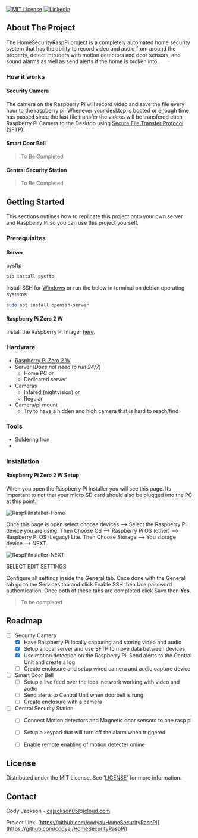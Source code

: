 [![MIT License][license-shield]][license-url]
[![LinkedIn][linkedin-shield]][linkedin-url]
## About The Project
<!-- Add Image of project -->
The HomeSecurityRaspPi project is a completely automated home security system that has the ability to record video and audio from around the property, detect intruders with motion detectors and door sensors, and sound alarms as well as send alerts if the home is broken into.

### How it works

#### Security Camera

The camera on the Raspberry Pi will record video and save the file every hour to the raspberry pi. Whenever your desktop is booted or enough time has passed since the last file transfer the videos will be transfered each Raspberry Pi Camera to the Desktop using [Secure File Transfer Protocol (SFTP)](https://www.techtarget.com/searchcontentmanagement/definition/Secure-File-Transfer-Protocol-SSH-File-Transfer-Protocol).

#### Smart Door Bell

> To Be Completed

#### Central Security Station

> To Be Completed

## Getting Started

This sections outlines how to replicate this project onto your own server and Raspberry Pi so you can use this project yourself.

### Prerequisites

#### Server

pysftp
```sh
pip install pysftp
```

Install SSH for [Windows](https://learn.microsoft.com/en-us/windows-server/administration/openssh/openssh_install_firstuse?tabs=gui) or run the below in terminal on debian operating systems
```sh
sudo apt install openssh-server
```

#### Raspberry Pi Zero 2 W

Install the Raspberry Pi Imager [here](https://www.raspberrypi.com/software/).

### Hardware

* [Raspberry Pi Zero 2 W](https://core-electronics.com.au/raspberry-pi-zero-2-w-wireless.html)
* Server (*Does not need to run 24/7*)
  * Home PC or
  * Dedicated server
* Cameras
  * Infared (nightvision) or
  * Regular
* Camera/pi mount
  * Try to have a hidden and high camera that is hard to reach/find 

### Tools

* Soldering Iron
* 

### Installation

#### Raspberry Pi Zero 2 W Setup

When you open the Raspberry Pi Installer you will see this page. Its important to not that your micro SD card should also be plugged into the PC at this point.

![RaspPiInstaller-Home]

Once this page is open select choose devices --> Select the Raspberry Pi device you are using. Then Choose OS --> Raspberry Pi OS (other) --> Raspberry Pi OS (Legacy) Lite. Then Choose Storage --> You storage device --> NEXT.

![RaspPiInstaller-NEXT]

SELECT EDIT SETTINGS

Configure all settings inside the General tab. Once done with the General tab go to the Services tab and click Enable SSH then Use password authentication. Once both of these tabs are completed click Save then **Yes**.

> To be completed

## Roadmap

 - [ ] Security Camera
   - [X] Have Raspberry Pi locally capturing and storing video and audio
   - [X] Setup a local server and use SFTP to move data between devices
   - [X] Use motion detection on the Raspberry Pi. Send alerts to the Central Unit and create a log
   - [ ] Create enclosure and setup wired camera and audio capture device
 - [ ] Smart Door Bell
   - [ ] Setup a live feed over the local network working with video and audio
   - [ ] Send alerts to Central Unit when doorbell is rung
   - [ ] Create enclosure with a camera
 - [ ] Central Security Station
   - [ ] Connect Motion detectors and Magnetic door sensors to one rasp pi
   - [ ] Setup a keypad that will turn off the alarm when triggered
   - [ ] Enable remote enabling of motion detecter online

 
## License

Distributed under the MIT License. See '[LICENSE](https://github.com/codyaj/HomeSecurityRaspPi/blob/main/LICENSE)' for more information.

## Contact

Cody Jackson - cajackson05@icloud.com

Project Link: [https://github.com/codyaj/HomeSecurityRaspPi](https://github.com/codyaj/HomeSecurityRaspPi)


<!-- Images -->
[license-shield]: https://img.shields.io/github/license/othneildrew/Best-README-Template.svg?style=for-the-badge
[license-url]: https://github.com/codyaj/HomeSecurityRaspPi/blob/main/LICENSE
[linkedin-shield]: https://img.shields.io/badge/-LinkedIn-black.svg?style=for-the-badge&logo=linkedin&colorB=555
[linkedin-url]: https://www.linkedin.com/in/codyaj/
[RaspPiInstaller-Home]: https://github.com/codyaj/HomeSecurityRaspPi/assets/57662320/1314faf1-10a1-4ec5-8fe4-72970ec12001
[RaspPiInstaller-NEXT]: https://github.com/codyaj/HomeSecurityRaspPi/assets/57662320/a3233ca6-8bc7-4966-8477-c914ceed9b2f

